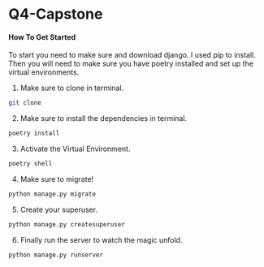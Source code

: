 # Q4-Capstone

#### **How To Get Started**

To start you need to make sure and download django. I used pip to install. Then you will need to make sure you have poetry installed and set up the virtual environments. 

1. Make sure to clone in terminal.
```bash
git clone
```

2. Make sure to install the dependencies in terminal.
```bash
poetry install
```

3. Activate the Virtual Environment.
```bash
poetry shell
```

4. Make sure to migrate!
```bash
python manage.py migrate
```

5. Create your superuser. 
```bash
python manage.py createsuperuser
```

6. Finally run the server to watch the magic unfold.
```bash
python manage.py runserver
```